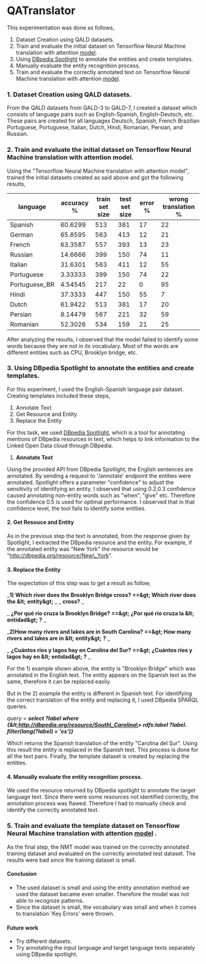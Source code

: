 # QATranslator

This experimentation was done as follows,

1. Dataset Creation using QALD datasets.
2. Train and evaluate the initial dataset on Tensorflow Neural Machine translation with attention [model](https://www.blogger.com/u/1/blog/post/edit/7948183821104122808/789201015065518066#).
3. Using [DBpedia Spotlight](https://www.blogger.com/u/1/blog/post/edit/7948183821104122808/789201015065518066#) to annotate the entities and create templates.
4. Manually evaluate the entity recognition process.
5. Train and evaluate the correctly annotated text on Tensorflow Neural Machine translation with attention [model](https://www.blogger.com/u/1/blog/post/edit/7948183821104122808/789201015065518066#).

### **1. Dataset Creation using QALD datasets.**

From the QALD datasets from QALD-3 to QALD-7, I created a dataset which consists of language pairs such as English-Spanish, English-Deutsch, etc. These pairs are created for all languages Deutsch, Spanish, French Brazilian Portuguese, Portuguese, Italian, Dutch, Hindi, Romanian, Persian, and Russian.

### **2. Train and evaluate the initial dataset on Tensorflow Neural Machine translation with attention model.**

Using the &quot;Tensorflow Neural Machine translation with attention model&quot;, trained the initial datasets created as said above and got the following results,

| **language** | **accuracy %** | **train set size** | **test set size** | **error %** | **wrong translation %** |
| --- | --- | --- | --- | --- | --- |
| Spanish | 60.6299 | 513 | 381 | 17 | 22 |
| German | 65.8595 | 563 | 413 | 12 | 21 |
| French | 63.3587 | 557 | 393 | 13 | 23 |
| Russian | 14.6666 | 399 | 150 | 74 | 11 |
| Italian | 31.6301 | 563 | 411 | 12 | 55 |
| Portuguese | 3.33333 | 399 | 150 | 74 | 22 |
| Portuguese\_BR | 4.54545 | 217 | 22 | 0 | 95 |
| Hindi | 37.3333 | 447 | 150 | 55 | 7 |
| Dutch | 61.9422 | 513 | 381 | 17 | 20 |
| Persian | 8.14479 | 567 | 221 | 32 | 59 |
| Romanian | 52.3026 | 534 | 159 | 21 | 25 |

After analyzing the results, I observed that the model failed to identify some words because they are not in its vocabulary. Most of the words are different entities such as CPU, Brooklyn bridge, etc.

### **3. Using DBpedia Spotlight to annotate the entities and create templates.**

For this experiment, I used the English-Spanish language pair dataset. Creating templates included these steps,

1. Annotate Text
2. Get Resource and Entity
3. Replace the Entity

For this task, we used [DBpedia Spotlight](https://www.blogger.com/u/1/blog/post/edit/7948183821104122808/789201015065518066#), which is a tool for annotating mentions of DBpedia resources in text, which helps to link information to the Linked Open Data cloud through DBpedia.

1. **Annotate Text**

Using the provided API from DBpedia Spotlight, the English sentences are annotated. By sending a request to &#39;/annotate&#39; endpoint the entities were annotated. Spotlight offers a parameter &quot;confidence&quot; to adjust the sensitivity of identifying an entity. I observed that using 0.2,0.3 confidence caused annotating non-entity words such as &quot;when&quot;, &quot;give&quot; etc. Therefore the confidence 0.5 is used for optimal performance. I observed that in that confidence level, the tool fails to identify some entities.

#### **2. Get Resouce and Entity**

As in the previous step the text is annotated, from the response given by Spotlight, I extracted the DBpedia resource and the entity. For example, if the annotated entity was &quot;New York&quot; the resource would be &quot;http://dbpedia.org/resource/New\_York&quot;.

#### **3. Replace the Entity**

The expectation of this step was to get a result as follow,

_**1)** __**Which river does the Brooklyn Bridge cross? ==\&gt; Which river does the \&lt;**__ **entity\&gt;** _ _ **cross?** _

_ **¿Por qué río cruza la Brooklyn Bridge? ==\&gt; ¿Por qué río cruza la \&lt;** __**entidad\&gt;**__ **?** _

_**2)How many rivers and lakes are in South Carolina? ==\&gt; How many rivers and lakes are in \&lt;** __**entity\&gt;**__ **?** _

_ **¿Cuántos ríos y lagos hay en Carolina del Sur? ==\&gt; ¿Cuántos ríos y lagos hay en \&lt;** __**entidad\&gt;**__ **?** _

For the 1) example shown above, the entity is &quot;Brooklyn Bridge&quot; which was annotated in the English text. The entity appears on the Spanish text as the same, therefore it can be replaced easily.

But in the 2) example the entity is different in Spanish text. For identifying the correct translation of the entity and replacing it, I used DBpedia SPARQL queries.

_query_ = _**select ?label where {\&lt;http://dbpedia.org/resource/South\_Carolina\&gt; rdfs:label ?label. filter(lang(?label) = &#39;es&#39;)}**_

Which returns the Spanish translation of the entity &quot;Carolina del Sur&quot;. Using this result the entity is replaced in the Spanish text. This process is done for all the text pairs. Finally, the template dataset is created by replacing the entities.

#### **4.**  **Manually evaluate the entity recognition process.**

We used the resource returned by DBpedia spotlight to annotate the target language text. Since there were some resources not identified correctly, the annotation process was flawed. Therefore I had to manually check and identify the correctly annotated text.

### **5.**  **Train and evaluate the template dataset on Tensorflow Neural Machine translation with attention** [**model**](https://www.blogger.com/u/1/blog/post/edit/7948183821104122808/789201015065518066#) **.**

As the final step, the NMT model was trained on the correctly annotated training dataset and evaluated on the correctly annotated test dataset. The results were bad since the training dataset is small.

#### **Conclusion**

- The used dataset is small and using the entity annotation method we used the dataset became even smaller. Therefore the model was not able to recognize patterns.
- Since the dataset is small, the vocabulary was small and when it comes to translation &#39;Key Errors&#39; were thrown.

#### **Future work**

- Try different datasets.
- Try annotating the input language and target language texts separately using DBpedia spotlight.